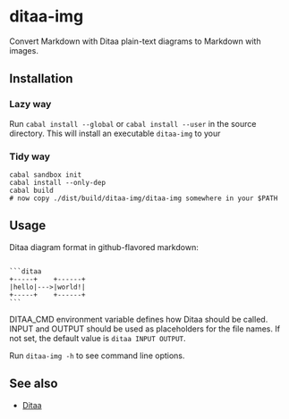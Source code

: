 ditaa-img
=========

Convert Markdown with Ditaa plain-text diagrams to Markdown with images.

Installation
------------

### Lazy way

Run `cabal install --global` or `cabal install --user` in the source
directory. This will install an executable `ditaa-img` to your

### Tidy way

    cabal sandbox init
    cabal install --only-dep
    cabal build
    # now copy ./dist/build/ditaa-img/ditaa-img somewhere in your $PATH

Usage
-----

Ditaa diagram format in github-flavored markdown:

<pre><code>
```ditaa
+-----+    +------+
|hello|--->|world!|
+-----+    +------+
```
</code></pre>

DITAA_CMD environment variable defines how Ditaa should be called.
INPUT and OUTPUT should be used as placeholders for the file names.
If not set, the default value is `ditaa INPUT OUTPUT`.

Run `ditaa-img -h` to see command line options.

See also
--------

  * [Ditaa](http://ditaa.sourceforge.net/)
